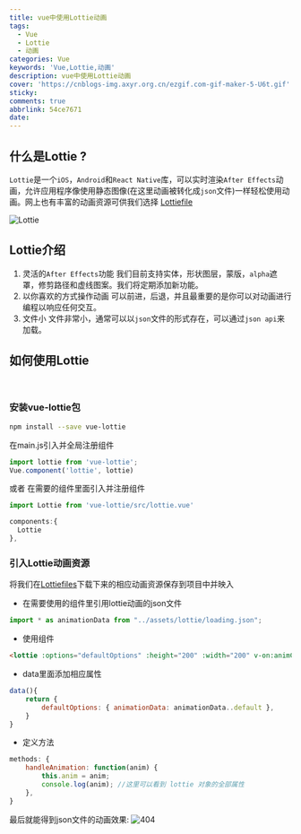 ```yaml
---
title: vue中使用Lottie动画
tags:
  - Vue
  - Lottie
  - 动画
categories: Vue
keywords: 'Vue,Lottie,动画'
description: vue中使用Lottie动画
cover: 'https://cnblogs-img.axyr.org.cn/ezgif.com-gif-maker-5-U6t.gif'
sticky: 
comments: true
abbrlink: 54ce7671
date:
---
```



## 什么是Lottie ?

`Lottie`是一个`iOS`，`Android`和`React Native`库，可以实时渲染`After Effects`动画，允许应用程序像使用静态图像(在这里动画被转化成`json`文件)一样轻松使用动画。网上也有丰富的动画资源可供我们选择
[Lottiefile](https://lottiefiles.com/)

![Lottie](https://cnblogs-img.axyr.org.cn/ezgif.com-gif-maker-5-U6t.gif)

## Lottie介绍
1. 灵活的`After Effects`功能
我们目前支持实体，形状图层，蒙版，`alpha`遮罩，修剪路径和虚线图案。我们将定期添加新功能。
2. 以你喜欢的方式操作动画
可以前进，后退，并且最重要的是你可以对动画进行编程以响应任何交互。
3. 文件小
文件非常小，通常可以以`json`文件的形式存在，可以通过`json api`来加载。

## 如何使用Lottie
</br>

### 安装vue-lottie包
```bash
npm install --save vue-lottie
```


在main.js引入并全局注册组件

```js
import lottie from 'vue-lottie';
Vue.component('lottie', lottie)
```
或者 在需要的组件里面引入并注册组件
```js
import Lottie from 'vue-lottie/src/lottie.vue'

components:{
  Lottie
},
```

### 引入Lottie动画资源

将我们在[Lottiefiles](https://lottiefiles.com/popular)下载下来的相应动画资源保存到项目中并映入
* 在需要使用的组件里引用lottie动画的json文件
```js
import * as animationData from "../assets/lottie/loading.json";
```
* 使用组件
```html
<lottie :options="defaultOptions" :height="200" :width="200" v-on:animCreated="handleAnimation" />
```
* data里面添加相应属性
```js
data(){
    return {
        defaultOptions: { animationData: animationData..default },
    }
}
```
* 定义方法
```js
methods: {
    handleAnimation: function(anim) {
        this.anim = anim;
        console.log(anim); //这里可以看到 lottie 对象的全部属性
    },
}
```

  最后就能得到json文件的动画效果:
  ![404](https://cnblogs-img.axyr.org.cn/91193-android-security.gif)
